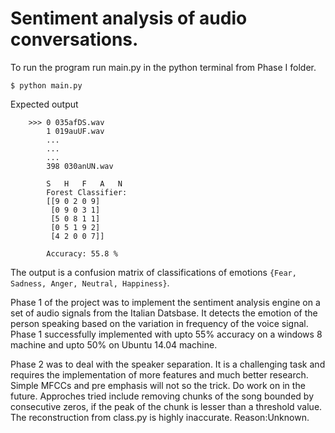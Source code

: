 # Sentiment analysis of audio conversations.

To run the program run main.py in the python terminal from Phase I folder.
	
	$ python main.py

Expected output

		>>> 0 035afDS.wav
			1 019auUF.wav
			...
			...
			...
			398 030anUN.wav 

			S 	H 	F 	A 	N
			Forest Classifier:
			[[9 0 2 0 9]
			 [0 9 0 3 1]
			 [5 0 8 1 1]
			 [0 5 1 9 2]
			 [4 2 0 0 7]]

			Accuracy: 55.8 %

The output is a confusion matrix of classifications of emotions `{Fear, Sadness, Anger, Neutral, Happiness}`.


Phase 1 of the project was to implement the sentiment analysis engine on a set of audio signals from the Italian Datsbase.
It detects the emotion of the person speaking based on the variation in frequency of the voice signal.
Phase 1 successfully implemented with upto 55% accuracy on a windows 8 machine and upto 50% on Ubuntu 14.04 machine.

Phase 2 was to deal with the speaker separation. It is a challenging task and requires the implementation of more features and much better research.
Simple MFCCs and pre emphasis will not so the trick. Do work on in the future.
Approches tried include removing chunks of the song bounded by consecutive zeros, if the peak of the chunk is lesser than a threshold value. The reconstruction from class.py is highly inaccurate. Reason:Unknown.
